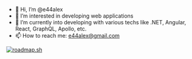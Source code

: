 - 👋 Hi, I’m @e44alex
- 👀 I’m interested in developing web applications
- 🌱 I’m currently into developing with various techs like .NET, Angular, React, GraphQL, Apollo, etc.
- 📫 How to reach me: e44alex@gmail.com

[![roadmap.sh](https://api.roadmap.sh/v1-badge/tall/64f9cd195ce9f4ca589ec011?variant=dark&roadmaps=frontend%2Cbackend%2Csoftware-design-architecture%2Csoftware-architect)](https://roadmap.sh)

<!---
e44alex/e44alex is a ✨ special ✨ repository because its `README.md` (this file) appears on your GitHub profile.
You can click the Preview link to take a look at your changes.
--->
